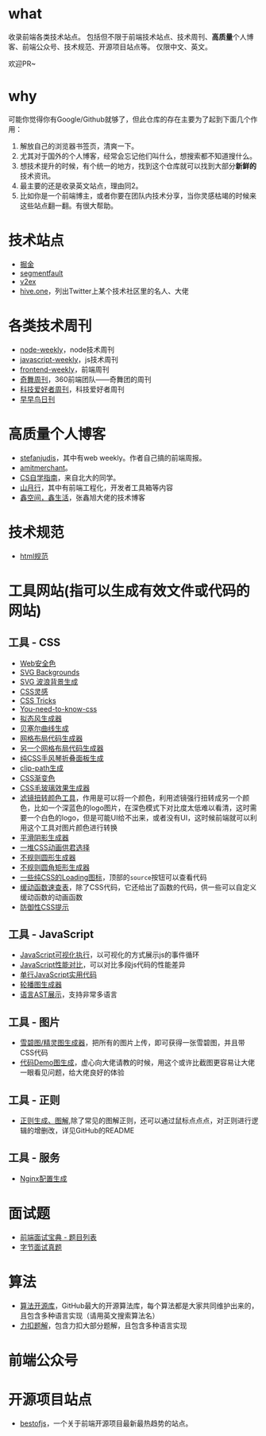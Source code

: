 # what

收录前端各类技术站点。
包括但不限于前端技术站点、技术周刊、**高质量**个人博客、前端公众号、技术规范、开源项目站点等。
仅限中文、英文。

欢迎PR~

# why

可能你觉得你有Google/Github就够了，但此仓库的存在主要为了起到下面几个作用：
1. 解放自己的浏览器书签页，清爽一下。
2. 尤其对于国外的个人博客，经常会忘记他们叫什么，想搜索都不知道搜什么。
3. 想技术提升的时候，有个统一的地方，找到这个仓库就可以找到大部分**新鲜的**技术资讯。
4. 最主要的还是收录英文站点，理由同2。
5. 比如你是一个前端博主，或者你要在团队内技术分享，当你灵感枯竭的时候来这些站点翻一翻。有很大帮助。

# 技术站点

- [掘金](https://juejin.cn/)
- [segmentfault](https://segmentfault.com/)
- [v2ex](https://www.v2ex.com/)
- [hive.one](https://hive.one/)，列出Twitter上某个技术社区里的名人、大佬

# 各类技术周刊

- [node-weekly](https://nodeweekly.com/)，node技术周刊
- [javascript-weekly](https://javascriptweekly.com/)，js技术周刊
- [frontend-weekly](https://frontender-ua.medium.com/)，前端周刊
- [奇舞周刊](https://weekly.75.team/)，360前端团队——奇舞团的周刊
- [科技爱好者周刊](https://github.com/ruanyf/weekly/)，科技爱好者周刊
- [早早鸟日刊](https://www.yuque.com/zaotalk/worm)

# 高质量个人博客

- [stefanjudis](https://www.stefanjudis.com/)，其中有web weekly。作者自己搞的前端周报。
- [amitmerchant](https://www.amitmerchant.com/posts/javascript/)。
- [CS自学指南](https://csdiy.wiki/)，来自北大的同学。
- [山月行](https://shanyue.tech/)，其中有前端工程化，开发者工具箱等内容
- [鑫空间，鑫生活](https://www.zhangxinxu.com/wordpress/)，张鑫旭大佬的技术博客

# 技术规范

- [html规范](https://html.spec.whatwg.org/)


# 工具网站(指可以生成有效文件或代码的网站)

## 工具 - CSS
- [Web安全色](https://www.bootcss.com/p/websafecolors/)
- [SVG Backgrounds](https://www.svgbackgrounds.com/)
- [SVG 波浪背景生成](https://svgwave.in/)
- [CSS灵感](https://csscoco.com/inspiration/#/)
- [CSS Tricks](https://qishaoxuan.github.io/css_tricks/)
- [You-need-to-know-css](https://lhammer.cn/You-need-to-know-css/#/)
- [拟态风生成器](https://neumorphism.io/#e0e0e0)
- [贝塞尔曲线生成](https://easings.co/)
- [网格布局代码生成器](https://grid.layoutit.com/)
- [另一个网格布局代码生成器](https://cssgrid-generator.netlify.app/)
- [纯CSS手风琴折叠面板生成](https://accordionslider.com/)
- [clip-path生成](https://bennettfeely.com/clippy/)
- [CSS渐变色](https://webgradients.com/)
- [CSS毛玻璃效果生成器](https://glassgenerator.netlify.app/#)
- [滤镜扭转颜色工具](https://www.zhangxinxu.com/sp/filter.html)，作用是可以将一个颜色，利用滤镜强行扭转成另一个颜色，比如一个深蓝色的logo图片，在深色模式下对比度太低难以看清，这时需要一个白色的logo，但是可能UI给不出来，或者没有UI，这时候前端就可以利用这个工具对图片颜色进行转换
- [平滑阴影生成器](https://shadows.brumm.af/)
- [一堆CSS动画供君选择](https://animista.net/)
- [不规则圆形生成器](https://9elements.github.io/fancy-border-radius/)
- [不规则圆角矩形生成器](https://9elements.github.io/fancy-border-radius/full-control.html)
- [一些纯CSS的Loading图标](https://tobiasahlin.com/spinkit/)，顶部的`source`按钮可以查看代码
- [缓动函数速查表](https://easings.net/zh-cn)，除了CSS代码，它还给出了函数的代码，供一些可以自定义缓动函数的动画函数
- [防御性CSS提示](https://defensivecss.dev/tips)

## 工具 - JavaScript
- [JavaScript可视化执行](https://www.jsv9000.app/)，以可视化的方式展示js的事件循环
- [JavaScript性能对比](https://jsbench.me/)，可以对比多段js代码的性能差异
- [单行JavaScript实用代码](https://1loc.dev/)
- [轮播图生成器](https://imageslidermaker.com/v2)
- [语言AST展示](https://www.astexplorer.net/)，支持非常多语言

## 工具 - 图片
- [雪碧图/精灵图生成器](https://www.toptal.com/developers/css/sprite-generator)，把所有的图片上传，即可获得一张雪碧图，并且带CSS代码
- [代码Demo图生成](https://www.ray.so/)，虚心向大佬请教的时候，用这个或许比截图更容易让大佬一眼看见问题，给大佬良好的体验

## 工具 - 正则
- [正则生成、图解](https://regex-vis.com/),除了常见的图解正则，还可以通过鼠标点点点，对正则进行逻辑的增删改，详见GitHub的README

## 工具 - 服务
- [Nginx配置生成](https://www.digitalocean.com/community/tools/nginx?global.app.lang=zhCN)

# 面试题
- [前端面试宝典 - 题目列表](https://fe.ecool.fun/topic-list)
- [字节面试真题](https://bytedance.feishu.cn/base/app8Ok6k9qafpMkgyRbfgxeEnet?table=tblEnSV2PNAajtWE&view=vewJHSwJVd)

# 算法
- [算法开源库](https://the-algorithms.com/zh_Hans)，GitHub最大的开源算法库，每个算法都是大家共同维护出来的，且包含多种语言实现（请用英文搜索算法名）
- [力扣题解](https://doocs.github.io/leetcode/#/solution/README)，包含力扣大部分题解，且包含多种语言实现

# 前端公众号

# 开源项目站点

- [bestofjs](https://bestofjs.org/)，一个关于前端开源项目最新最热趋势的站点。
